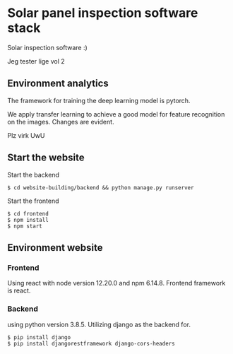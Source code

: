 # Solar panel inspection software stack

Solar inspection software :) 

Jeg tester lige vol 2

## Environment analytics
The framework for training the deep learning model is pytorch.

We apply transfer learning to achieve a good model for feature recognition on the images.
Changes are evident.

Plz virk UwU

## Start the website
Start the backend
```console
$ cd website-building/backend && python manage.py runserver
```
Start the frontend
```console
$ cd frontend
$ npm install
$ npm start
```
## Environment website
### Frontend
Using react with node version 12.20.0 and npm 6.14.8. Frontend framework is react.

### Backend
using python version 3.8.5. Utilizing django as the backend for. 

```console
$ pip install django
$ pip install djangorestframework django-cors-headers
```

